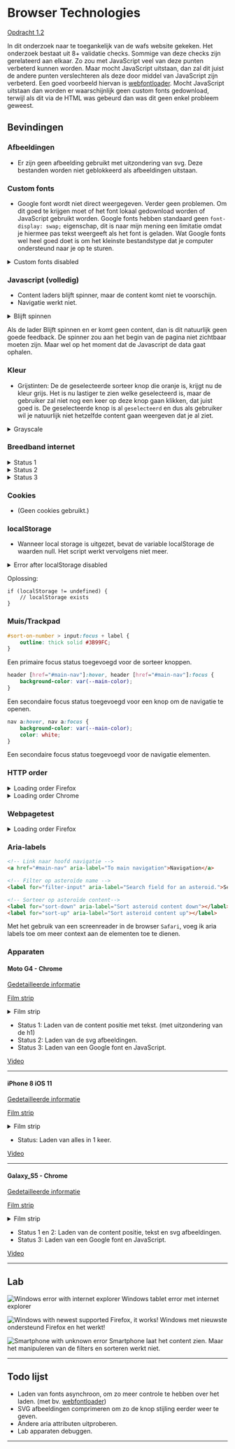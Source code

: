 # Browser Technologies

[Opdracht 1.2](ASSIGNMENT.md)

In dit onderzoek naar te toegankelijk van de wafs website gekeken. Het onderzoek bestaat uit 8+ validatie checks. Sommige van deze checks zijn gerelateerd aan elkaar. Zo zou met JavaScript veel van deze punten verbeterd kunnen worden. Maar mocht JavaScript uitstaan, dan zal dit juist de andere punten verslechteren als deze door middel van JavaScript zijn verbeterd. Een goed voorbeeld hiervan is [webfontloader](https://github.com/typekit/webfontloader). Mocht JavaScript uitstaan dan worden er waarschijnlijk geen custom fonts gedownload, terwijl als dit via de HTML was gebeurd dan was dit geen enkel probleem geweest.

## Bevindingen
### Afbeeldingen
* Er zijn geen afbeelding gebruikt met uitzondering van svg. Deze bestanden worden niet geblokkeerd als afbeeldingen uitstaan.
### Custom fonts
* Google font wordt niet direct weergegeven. Verder geen problemen. Om dit goed te krijgen moet of het font lokaal gedownload worden of JavaScript gebruikt worden. Google fonts hebben standaard geen `font-display: swap;` eigenschap, dit is naar mijn mening een limitatie omdat je hiermee pas tekst weergeeft als het font is geladen. Wat Google fonts wel heel goed doet is om het kleinste bestandstype dat je computer ondersteund naar je op te sturen.

<details>
    <summary>Custom fonts disabled</summary>
    <img src="https://iiyama12.github.io/browser-technologies-1/opdracht1/readme-content/custom-font.png" alt="custom font">
</details>

### Javascript (volledig)
* Content laders blijft spinner, maar de content komt niet te voorschijn.
* Navigatie werkt niet.

<details>
    <summary>Blijft spinnen</summary>
    <img src="https://iiyama12.github.io/browser-technologies-1/opdracht1/readme-content/loading.png" alt="Blijft spinnen">
</details>

Als de lader Blijft spinnen en er komt geen content, dan is dit natuurlijk geen goede feedback. De spinner zou aan het begin van de pagina niet zichtbaar moeten zijn. Maar wel op het moment dat de Javascript de data gaat ophalen.

### Kleur
* Grijstinten: De de geselecteerde sorteer knop die oranje is, krijgt nu de kleur grijs. Het is nu lastiger te zien welke geselecteerd is, maar de gebruiker zal niet nog een keer op deze knop gaan klikken, dat juist goed is. De geselecteerde knop is al `geselecteerd` en dus als gebruiker wil je natuurlijk niet hetzelfde content gaan weergeven dat je al ziet.

<details>
    <summary>Grayscale</summary>
    <img src="https://iiyama12.github.io/browser-technologies-1/opdracht1/readme-content/grayscale.png" alt="Grayscale">
</details>


### Breedband internet

<details>
    <summary>Status 1</summary>
    <p>Basis content wordt getoond, met uitzondering van:</p>
    <ul>
        <li>De `Sort by:` lijst, deze wordt door JavaScript toegevoegd.</li>
        <li>Pagina titel, deze is op een Google font aan het wachten.</li>
    </ul>
    <img src="https://iiyama12.github.io/browser-technologies-1/opdracht1/readme-content/bandwidth1.png" alt="Bandwidth state1">

</details>
<details>
    <summary>Status 2</summary>
    <p>Vervolgens is de JavaScript en font geladen.</p>
    <img src="https://iiyama12.github.io/browser-technologies-1/opdracht1/readme-content/bandwidth2.png" alt="Bandwidth state2">

</details>
<details>
    <summary>Status 3</summary>
    <p>De aanvraag naar de API is teruggestuurd.</p>
    <img src="https://iiyama12.github.io/browser-technologies-1/opdracht1/readme-content/bandwidth3.png" alt="Bandwidth state3">
</details>

### Cookies
* (Geen cookies gebruikt.)

### localStorage
* Wanneer local storage is uitgezet, bevat de variable localStorage de waarden null. Het script werkt vervolgens niet meer.

<details>
    <summary>Error after localStorage disabled</summary>
    <img src="https://iiyama12.github.io/browser-technologies-1/opdracht1/readme-content/localstorage-null.png" alt="Error after localStorage disabled">
</details>

Oplossing:
```JS
if (localStorage != undefined) {
    // localStorage exists
}
```

### Muis/Trackpad

```CSS
#sort-on-number > input:focus + label {
    outline: thick solid #3B99FC;
}
```
Een primaire focus status toegevoegd voor de sorteer knoppen.

```CSS
header [href="#main-nav"]:hover, header [href="#main-nav"]:focus {
    background-color: var(--main-color);
}
```
Een secondaire focus status toegevoegd voor een knop om de navigatie te openen.


```CSS
nav a:hover, nav a:focus {
    background-color: var(--main-color);
    color: white;
}
```
Een secondaire focus status toegevoegd voor de navigatie elementen.


### HTTP order
<details>
    <summary>Loading order Firefox</summary>
    <img src="https://iiyama12.github.io/browser-technologies-1/opdracht1/readme-content/loading-order-firefox.png" alt="Loading order">
</details>
<details>
    <summary>Loading order Chrome</summary>
    <img src="https://iiyama12.github.io/browser-technologies-1/opdracht1/readme-content/loading-order-chrome.png" alt="Loading order">
</details>

### Webpagetest
<details>
    <summary>Loading order Firefox</summary>
    <img src="https://iiyama12.github.io/browser-technologies-1/opdracht1/readme-content/webpagetest.png" alt="Webpagetest">
</details>


### Aria-labels
```HTML
<!-- Link naar hoofd navigatie -->
<a href="#main-nav" aria-label="To main navigation">Navigation</a>

<!-- Filter op asteroïde name -->
<label for="filter-input" aria-label="Search field for an asteroid.">Search:</label>

<!-- Sorteer op asteroïde content-->
<label for="sort-down" aria-label="Sort asteroid content down"></label>
<label for="sort-up" aria-label="Sort asteroid content up"></label>
```

Met het gebruik van een screenreader in de browser `Safari`, voeg ik aria labels toe om meer context aan de elementen toe te dienen.

### Apparaten

#### Moto G4 - Chrome
[Gedetailleerde informatie](https://www.webpagetest.org/result/180315_92_5ddc8b3b8bc4062373c74b4babbdf9a3/)

[Film strip](https://www.webpagetest.org/video/compare.php?tests=180315_92_5ddc8b3b8bc4062373c74b4babbdf9a3-r:1-c:0)

<details>
    <summary>Film strip</summary>
    <img alt="Status 1" src="https://www.webpagetest.org/results/18/03/15/92/5ddc8b3b8bc4062373c74b4babbdf9a3/video_1/ms_001467.jpg">
    <p>62% - 1.5s </p>
    <img alt="Status 2" src="https://www.webpagetest.org/results/18/03/15/92/5ddc8b3b8bc4062373c74b4babbdf9a3/video_1/ms_001534.jpg">
    <p>62% - 1.6s</p>
    <img alt="Status 3" src="https://www.webpagetest.org/results/18/03/15/92/5ddc8b3b8bc4062373c74b4babbdf9a3/video_1/ms_001678.jpg">
    <p>100% - 1.7s</p>
</details>

* Status 1: Laden van de content positie met tekst. (met uitzondering van de h1)
* Status 2: Laden van de svg afbeeldingen.
* Status 3: Laden van een Google font en JavaScript.



[Video](https://www.webpagetest.org/video/view.php?id=180315_DG_830cc767a5826f7919688cda71fca659.1.0&embed=1&width=408&height=592)

-----------------

#### iPhone 8 iOS 11
[Gedetailleerde informatie](https://www.webpagetest.org/result/180315_E7_5515b7f027756cbcca4e3606e60243b6/)

[Film strip](https://www.webpagetest.org/video/compare.php?tests=180315_E7_5515b7f027756cbcca4e3606e60243b6-r:1-c:0)

<details>
    <summary>Film strip</summary>
    <img alt="Status 1" src="https://www.webpagetest.org/results/18/03/15/E7/5515b7f027756cbcca4e3606e60243b6/video_1/ms_001117.jpg">
    <p>100% - 1.2s</p>
</details>

* Status: Laden van alles in 1 keer.


[Video](https://www.webpagetest.org/results/video/18/03/15/E7/5515b7f027756cbcca4e3606e60243b6.1.0/video.mp4)

-----------------

#### Galaxy_S5 - Chrome
[Gedetailleerde informatie](https://www.webpagetest.org/result/180315_DG_830cc767a5826f7919688cda71fca659/)

[Film strip](https://www.webpagetest.org/video/compare.php?tests=180315_DG_830cc767a5826f7919688cda71fca659-r:1-c:0)

<details style="display:flex">
    <summary>Film strip</summary>
    <img alt="Status 1" src="https://www.webpagetest.org/results/18/03/15/DG/830cc767a5826f7919688cda71fca659/video_1/ms_001188.jpg">
    <p>58% - 1.2s</p>
    <img alt="Status 2" src="https://www.webpagetest.org/results/18/03/15/DG/830cc767a5826f7919688cda71fca659/video_1/ms_001188.jpg">
    <p>58% - 1.4s</p>
    <img alt="Status 3" src="https://www.webpagetest.org/results/18/03/15/DG/830cc767a5826f7919688cda71fca659/video_1/ms_001422.jpg">
    <p>100% - 1.5s</p>
</details>

* Status 1 en 2: Laden van de content positie, tekst en svg afbeeldingen.
* Status 3: Laden van een Google font en JavaScript.

[Video](https://www.webpagetest.org/results/video/18/03/15/DG/830cc767a5826f7919688cda71fca659.1.0/video.mp4)

-----------------

## Lab

![Windows error with internet explorer](readme-content/errorInternetExplorer.jpg)
Windows tablet error met internet explorer

![Windows with newest supported Firefox, it works!](readme-content/windows-tablet-firefox.jpg)
Windows met nieuwste ondersteund Firefox en het werkt!

![Smartphone with unknown error](readme-content/unknown-error.jpg)
Smartphone laat het content zien. Maar het manipuleren van de filters en sorteren werkt niet.

-----------------

## Todo lijst
* Laden van fonts asynchroon, om zo meer controle te hebben over het laden. (met bv. [webfontloader](https://github.com/typekit/webfontloader))
* SVG afbeeldingen comprimeren om zo de knop stijling eerder weer te geven.
* Andere aria attributen uitproberen.
* Lab apparaten debuggen.

-----------------
